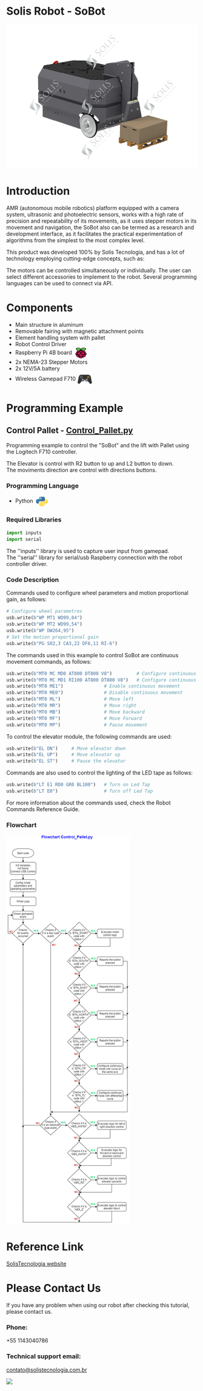 # Solis Robot - SoBot
![](https://github.com/SolisTecnologia/SoBot-Control-Pallet/blob/main/png/SoBotPallet.png)

# Introduction

AMR (autonomous mobile robotics) platform equipped with a camera system, ultrasonic and photoelectric sensors, works with a high rate of precision and repeatability of its movements, as it uses stepper motors in its movement and navigation, the SoBot also can be termed as a research and development interface, as it facilitates the practical experimentation of algorithms from the simplest to the most complex level.

This product was developed 100% by Solis Tecnologia, and has a lot of technology employing cutting-edge concepts, such as:

The motors can be controlled simultaneously or individually.
The user can select different accessories to implement to the robot.
Several programming languages can be used to connect via API.

# Components

* Main structure in aluminum
* Removable fairing with magnetic attachment points
* Element handling system with pallet
* Robot Control Driver
* Raspberry Pi 4B board <img align="center" height="30" width="40" src="https://github.com/devicons/devicon/blob/master/icons/raspberrypi/raspberrypi-original.svg">
* 2x NEMA-23 Stepper Motors
* 2x 12V/5A battery
* Wireless Gamepad F710  <img align="center" height="40" width="40" src="https://github.com/SolisTecnologia/SoBot-Control-Pallet/blob/main/png/control.png">

# Programming Example
## Control Pallet - [Control_Pallet.py](https://github.com/SolisTecnologia/SoBot-Control-Pallet/blob/main/Controle_Pallet.py)
Programming example to control the "SoBot" and the lift with Pallet using the Logitech F710 controller.  
  
The Elevator is control with R2 button to up and L2 button to down.  
The moviments direction are control with directions buttons.  

### Programming Language

* Python  <img align="center" height="30" width="40" src="https://raw.githubusercontent.com/devicons/devicon/master/icons/python/python-original.svg">

### Required Libraries

~~~python
import inputs
import serial
~~~

The ''inputs'' library is used to capture user input from gamepad.  
The ''serial'' library for serial/usb Raspberry connection with the robot controller driver.  

### Code Description

Commands used to configure wheel parameters and motion proportional gain, as follows:

~~~python
# Configure wheel parametres
usb.write(b"WP MT1 WD99,84")
usb.write(b"WP MT2 WD99,54")
usb.write(b"WP DW264,95")
# Set the motion proportional gain
usb.write(b"PG SO2,3 CA3,22 DF6,11 RI-6")
~~~

The commands used in this example to control SoBot are continuous movement commands, as follows:

~~~python
usb.write(b"MT0 MC MD0 AT800 DT800 V8")         # Configure continuous mode with curve on the same axis
usb.write(b"MT0 MC MD1 RI100 AT800 DT800 V8")   # Configure continuous mode with differential curve
usb.write(b"MT0 ME1")               # Enable continuous movement
usb.write(b"MT0 ME0")               # Disable continuous movement
usb.write(b"MT0 ML")                # Move left
usb.write(b"MT0 MR")                # Move right
usb.write(b"MT0 MB")                # Move backward
usb.write(b"MT0 MF")                # Move Forward
usb.write(b"MT0 MP")                # Pause movement
~~~

To control the elevator module, the following commands are used:

~~~python
usb.write(b"EL DN")	    # Move elevator down
usb.write(b"EL UP")	    # Move elevator up
usb.write(b"EL ST")	    # Pause the elevator
~~~

Commands are also used to control the lighting of the LED tape as follows:

~~~python
usb.write(b"LT E1 RD0 GR0 BL100")   # Turn on Led Tap
usb.write(b"LT E0")                 # Turn off Led Tap
~~~
For more information about the commands used, check the Robot Commands Reference Guide.

### Flowchart

![](https://github.com/SolisTecnologia/SoBot-Control-Pallet/blob/main/png/Flowchart_Control_Pallet.png)

# Reference Link
[SolisTecnologia website](https://solistecnologia.com/produtos/robotsingle)

# Please Contact Us


If you have any problem when using our robot after checking this tutorial, please contact us.

### Phone:
+55 1143040786

### Technical support email: 
contato@solistecnologia.com.br

![](https://github.com/SolisTecnologia/SoBot-Simple-Route/blob/master/png/logo.png)
